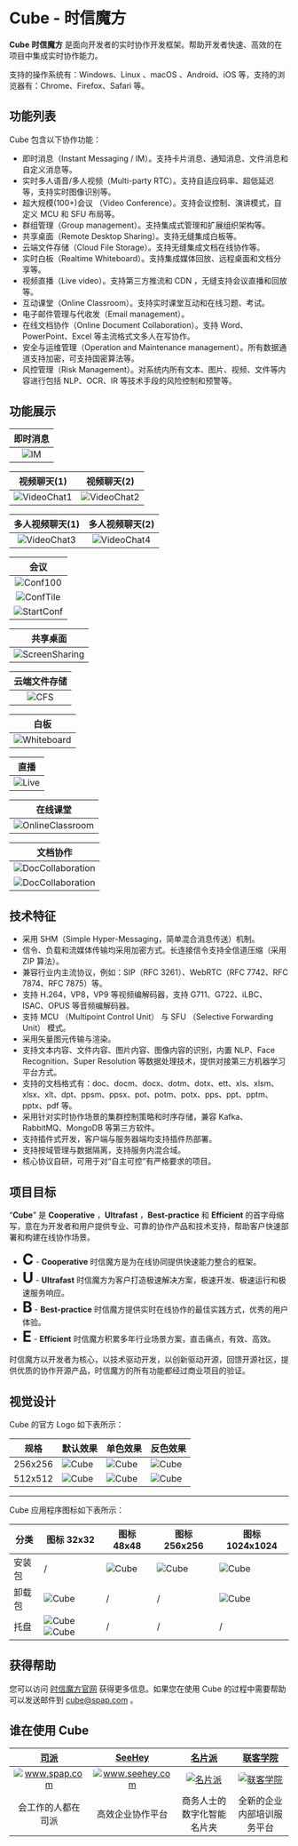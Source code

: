 # Cube - 时信魔方

**Cube** **时信魔方** 是面向开发者的实时协作开发框架。帮助开发者快速、高效的在项目中集成实时协作能力。

支持的操作系统有：Windows、Linux 、macOS 、Android、iOS 等，支持的浏览器有：Chrome、Firefox、Safari 等。

## 功能列表

Cube 包含以下协作功能：

* 即时消息（Instant Messaging / IM）。支持卡片消息、通知消息、文件消息和自定义消息等。
* 实时多人语音/多人视频（Multi-party RTC）。支持自适应码率、超低延迟等，支持实时图像识别等。
* 超大规模(100+)会议 （Video Conference）。支持会议控制、演讲模式，自定义 MCU 和 SFU 布局等。
* 群组管理（Group management）。支持集成式管理和扩展组织架构等。
* 共享桌面（Remote Desktop Sharing）。支持无缝集成白板等。
* 云端文件存储（Cloud File Storage）。支持无缝集成文档在线协作等。
* 实时白板（Realtime Whiteboard）。支持集成媒体回放、远程桌面和文档分享等。
* 视频直播（Live video）。支持第三方推流和 CDN ，无缝支持会议直播和回放等。
* 互动课堂（Online Classroom）。支持实时课堂互动和在线习题、考试。
* 电子邮件管理与代收发（Email management）。
* 在线文档协作（Online Document Collaboration）。支持 Word、PowerPoint、Excel 等主流格式文多人在写协作。
* 安全与运维管理（Operation and Maintenance management）。所有数据通道支持加密，可支持国密算法等。
* 风控管理（Risk Management）。对系统内所有文本、图片、视频、文件等内容进行包括 NLP、OCR、IR 等技术手段的风险控制和预警等。


## 功能展示

| 即时消息 |
|:----:|
|![IM](https://static.shixincube.com/cube/assets/showcase/im.gif)|

| 视频聊天(1) | 视频聊天(2) |
|:----:|:----:|
|![VideoChat1](https://static.shixincube.com/cube/assets/showcase/videochat_1.gif)|![VideoChat2](https://static.shixincube.com/cube/assets/showcase/videochat_2.gif)|

| 多人视频聊天(1) | 多人视频聊天(2) |
|:----:|:----:|
|![VideoChat3](https://static.shixincube.com/cube/assets/showcase/videochat_3.gif)|![VideoChat4](https://static.shixincube.com/cube/assets/showcase/videochat_4.gif)|

| 会议 |
|:----:|
|![Conf100](https://static.shixincube.com/cube/assets/showcase/screen_conference.jpg)|
|![ConfTile](https://static.shixincube.com/cube/assets/showcase/screen_conference_tile.jpg)|
|![StartConf](https://static.shixincube.com/cube/assets/showcase/start_conference.gif)|

| 共享桌面 |
|:----:|
|![ScreenSharing](https://static.shixincube.com/cube/assets/showcase/screen_sharing.gif)|

| 云端文件存储 |
|:----:|
|![CFS](https://static.shixincube.com/cube/assets/showcase/cloud_file.gif)|

| 白板 |
|:----:|
|![Whiteboard](https://static.shixincube.com/cube/assets/showcase/whiteboard.gif)|

| 直播 |
|:----:|
|![Live](https://static.shixincube.com/cube/assets/showcase/live.gif)|

| 在线课堂 |
|:----:|
|![OnlineClassroom](https://static.shixincube.com/cube/assets/showcase/online_classroom.gif)|

| 文档协作 |
|:----:|
|![DocCollaboration](https://static.shixincube.com/cube/assets/showcase/doc_collaboration_excel.gif)|
|![DocCollaboration](https://static.shixincube.com/cube/assets/showcase/doc_collaboration.gif)|


## 技术特征

* 采用 SHM（Simple Hyper-Messaging，简单混合消息传送）机制。
* 信令、负载和流媒体传输均采用加密方式。长连接信令支持全信道压缩（采用 ZIP 算法）。
* 兼容行业内主流协议，例如：SIP（RFC 3261）、WebRTC（RFC 7742、RFC 7874、RFC 7875）等。
* 支持 H.264，VP8，VP9 等视频编解码器，支持 G711、G722、iLBC、ISAC、OPUS 等音频编解码器。
* 支持 MCU （Multipoint Control Unit） 与 SFU （Selective Forwarding Unit） 模式。
* 采用矢量图元传输与渲染。
* 支持文本内容、文件内容、图片内容、图像内容的识别，内置 NLP、Face Recognition、Super Resolution 等数据处理技术，提供对接第三方机器学习平台方式。
* 支持的文档格式有：doc、docm、docx、dotm、dotx、ett、xls、xlsm、xlsx、xlt、dpt、ppsm、ppsx、pot、potm、potx、pps、ppt、pptm、pptx、pdf 等。
* 采用针对实时协作场景的集群控制策略和时序存储，兼容 Kafka、RabbitMQ、MongoDB 等第三方软件。
* 支持插件式开发，客户端与服务器端均支持插件热部署。
* 支持按域管理与数据隔离，支持服务内混合域。
* 核心协议自研，可用于对“自主可控”有严格要求的项目。


## 项目目标

“**Cube**” 是 **Cooperative** ，**Ultrafast** ，**Best-practice** 和 **Efficient** 的首字母缩写，意在为开发者和用户提供专业、可靠的协作产品和技术支持，帮助客户快速部署和构建在线协作场景。

* <span style="font-size:27px;display:inline;"><b>C</b></span> - <b>Cooperative</b> 时信魔方是为在线协同提供快速能力整合的框架。
* <span style="font-size:27px;display:inline;"><b>U</b></span> - <b>Ultrafast</b> 时信魔方为客户打造极速解决方案，极速开发、极速运行和极速服务响应。
* <span style="font-size:27px;display:inline;"><b>B</b></span> - <b>Best-practice</b> 时信魔方提供实时在线协作的最佳实践方式，优秀的用户体验。
* <span style="font-size:27px;display:inline;"><b>E</b></span> - <b>Efficient</b> 时信魔方积累多年行业场景方案，直击痛点，有效、高效。

时信魔方以开发者为核心，以技术驱动开发，以创新驱动开源，回馈开源社区，提供优质的协作开源产品，时信魔方的所有功能都经过商业项目的验证。

## 视觉设计

Cube 的官方 Logo 如下表所示：

| 规格 | 默认效果 | 单色效果 | 反色效果 |
| ---- | ---- | ---- | ---- |
| 256x256 | ![Cube](https://static.shixincube.com/cube/assets/images/logo/cube_256.png) | ![Cube](https://static.shixincube.com/cube/assets/images/logo/cube_mono_256.png) | ![Cube](https://static.shixincube.com/cube/assets/images/logo/cube_inverse_256.png)
| 512x512 | ![Cube](https://static.shixincube.com/cube/assets/images/logo/cube_512.png) | ![Cube](https://static.shixincube.com/cube/assets/images/logo/cube_mono_512.png) | ![Cube](https://static.shixincube.com/cube/assets/images/logo/cube_inverse_512.png)

****

Cube 应用程序图标如下表所示：

| 分类 | 图标 32x32 | 图标 48x48 | 图标 256x256 | 图标 1024x1024 |
| ---- | ---- | ---- | ---- | ---- |
| 安装包 | / | ![Cube](https://static.shixincube.com/cube/assets/images/icon/cube_install_48.png) | ![Cube](https://static.shixincube.com/cube/assets/images/icon/cube_install_256.png) | ![Cube](https://static.shixincube.com/cube/assets/images/icon/cube_install_1024.png) |
| 卸载包 | ![Cube](https://static.shixincube.com/cube/assets/images/icon/cube_uninstall_32.png) | / | / | ![Cube](https://static.shixincube.com/cube/assets/images/icon/cube_uninstall_1024.png) |
| 托盘 | ![Cube](https://static.shixincube.com/cube/assets/images/icon/cube_tray_32.png) ![Cube](https://static.shixincube.com/cube/assets/images/icon/cube_tray_active_32.png) | / | / | / |


## 获得帮助

您可以访问 [时信魔方官网](https://www.shixincube.com/) 获得更多信息。如果您在使用 Cube 的过程中需要帮助可以发送邮件到 [cube@spap.com](mailto:cube@spap.com) 。

## 谁在使用 Cube

|<a href="https://www.spap.com/" target="_blank">司派</a>|<a href="https://www.seehey.com/" target="_blank">SeeHey</a>|<a href="https://card.spap.com/" target="_blank">名片派</a>|<a href="https://apps.apple.com/cn/app/%E8%81%94%E5%AE%A2%E5%AD%A6%E9%99%A2/id1477432872" target="_blank">联客学院</a>|
| :-: | :-: | :-: | :-: |
|<a href="https://www.spap.com/" target="_blank" style="border-bottom:0px;"><img class="applogo" style="border-radius:10%;" src="https://static.shixincube.com/cube/assets/images/logo/spap.png" alt="www.spap.com" /></a>|<a href="https://www.seehey.com/" target="_blank" style="border-bottom:0px;"><img class="applogo" style="border-radius:10%;" src="https://static.shixincube.com/cube/assets/images/logo/seehey.png" alt="www.seehey.com" /></a>|<a href="https://card.spap.com/" target="_blank" style="border-bottom:0px;"><img class="applogo" style="border-radius:10%;" src="https://static.shixincube.com/cube/assets/images/logo/cardcase.png" alt="名片派" /></a>|<a href="https://apps.apple.com/cn/app/%E8%81%94%E5%AE%A2%E5%AD%A6%E9%99%A2/id1477432872" target="_blank" style="border-bottom:0px;"><img class="applogo" style="border-radius:10%;" src="https://static.shixincube.com/cube/assets/images/logo/lianke.png" alt="联客学院" /></a>|
|会工作的人都在司派|高效企业协作平台|商务人士的数字化智能名片夹|全新的企业内部培训服务平台|
